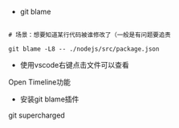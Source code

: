 
- git blame

```

# 场景：想要知道某行代码被谁修改了（一般是有问题要追责

git blame -L8 -- ./nodejs/src/package.json

```

- 使用vscode右键点击文件可以查看

Open Timeline功能

- 安装git blame插件

git supercharged
